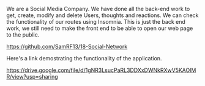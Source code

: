 We are a Social Media Company.
We have done all the back-end work to get, create, modify and delete Users, thoughts and reactions.
We can check the functionality of our routes using Insomnia.
This is just the back end work, we still need to make the front end to be able to open our web page to the public.

https://github.com/SamRF13/18-Social-Network

Here's a link demostrating the functionality of the application.

https://drive.google.com/file/d/1gNR3LsucPaRL3DDXxDWNkRXwV5KAOlMR/view?usp=sharing

